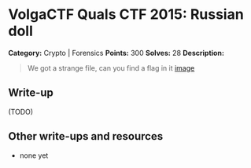 # VolgaCTF Quals CTF 2015: Russian doll

**Category:** Crypto | Forensics
**Points:** 300
**Solves:** 28
**Description:**

> We got a strange file, can you find a flag in it [image](http://files.2015.volgactf.ru/russian_doll/russian_doll.iso)

## Write-up

(TODO)

## Other write-ups and resources

* none yet
